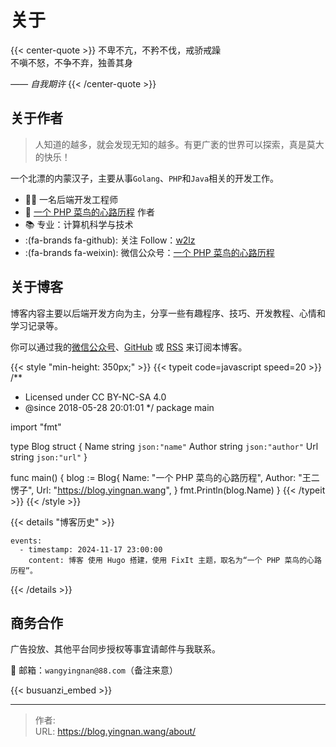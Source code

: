 # 关于


{{< center-quote >}}
不卑不亢，不矜不伐，戒骄戒躁\
不嗔不怒，不争不弃，独善其身

_—— 自我期许_
{{< /center-quote >}}

## 关于作者

> 人知道的越多，就会发现无知的越多。有更广袤的世界可以探索，真是莫大的快乐！

一个北漂的内蒙汉子，主要从事`Golang`、`PHP`和`Java`相关的开发工作。

- 👨‍💻 一名后端开发工程师
- 🫶 [一个 PHP 菜鸟的心路历程](https://github.com/w2lz/hugo-blog) 作者
- 📚 专业：计算机科学与技术
- :(fa-brands fa-github): 关注 Follow：[w2lz](https://github.com/w2lz)
- :(fa-brands fa-weixin): 微信公众号：[一个 PHP 菜鸟的心路历程](https://blog.yingnan.wang/images/qr-wx-mp.webp)

## 关于博客

博客内容主要以后端开发方向为主，分享一些有趣程序、技巧、开发教程、心情和学习记录等。

你可以通过我的[微信公众号](https://blog.yingnan.wang/images/qr-wx-mp.webp "关注「一个 PHP 菜鸟的心路历程好」公众号")、[GitHub](https://github.com/w2lz/hugo-blog "Watch on GitHub") 或 [RSS](http://blog.yingnan.wang/index.xml) 来订阅本博客。

{{< style "min-height: 350px;" >}}
{{< typeit code=javascript speed=20 >}}
/**
 * Licensed under CC BY-NC-SA 4.0
 * @since 2018-05-28 20:01:01
 */
package main

import "fmt"

type Blog struct {
    Name   string `json:"name"`
    Author string `json:"author"`
    Url    string `json:"url"`
}

func main() {
    blog := Blog{
        Name:   "一个 PHP 菜鸟的心路历程",
        Author: "王二愣子",
        Url:    "https://blog.yingnan.wang",
    }
    fmt.Println(blog.Name)
}
{{< /typeit >}}
{{< /style >}}

{{< details "博客历史" >}}
```timeline {reverse=true, animation=true, height="280px"}
events:
  - timestamp: 2024-11-17 23:00:00
    content: 博客 使用 Hugo 搭建，使用 FixIt 主题，取名为“一个 PHP 菜鸟的心路历程”。
```
{{< /details >}}

## 商务合作

广告投放、其他平台同步授权等事宜请邮件与我联系。

📮 邮箱：`wangyingnan@88.com`（备注来意）

{{< busuanzi_embed >}}

<!-- markdownlint-disable-file -->

---

> 作者: <no value>  
> URL: https://blog.yingnan.wang/about/  


